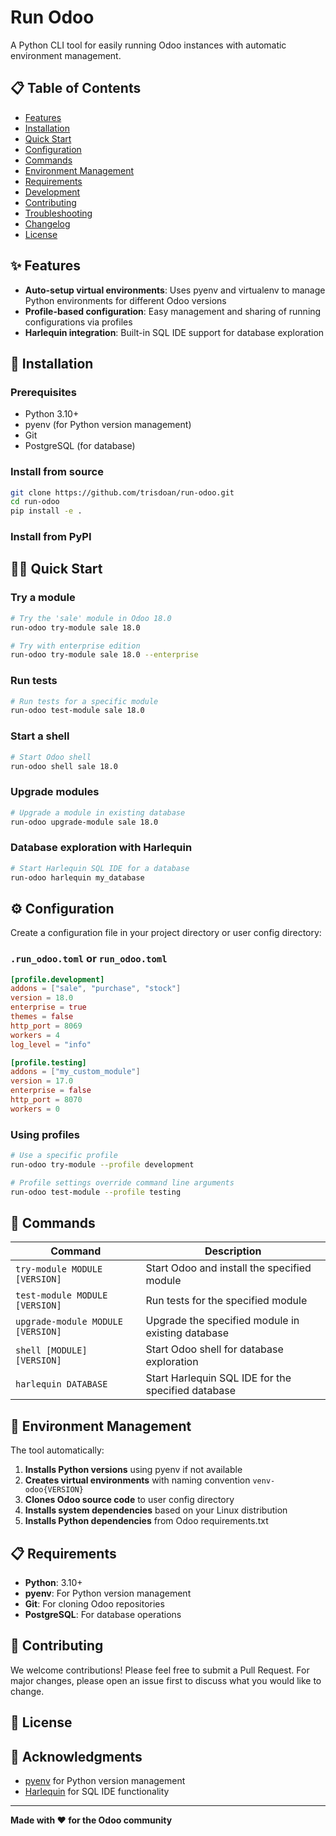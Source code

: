 # Run Odoo

A Python CLI tool for easily running Odoo instances with automatic environment management.

## 📋 Table of Contents

- [Features](#features)
- [Installation](#installation)
- [Quick Start](#quick-start)
- [Configuration](#configuration)
- [Commands](#commands)
- [Environment Management](#environment-management)
- [Requirements](#requirements)
- [Development](#development)
- [Contributing](#contributing)
- [Troubleshooting](#troubleshooting)
- [Changelog](#changelog)
- [License](#license)

## ✨ Features

- **Auto-setup virtual environments**: Uses pyenv and virtualenv to manage Python environments for different Odoo versions
- **Profile-based configuration**: Easy management and sharing of running configurations via profiles
- **Harlequin integration**: Built-in SQL IDE support for database exploration

## 🚀 Installation

### Prerequisites

- Python 3.10+
- pyenv (for Python version management)
- Git
- PostgreSQL (for database)

### Install from source

```bash
git clone https://github.com/trisdoan/run-odoo.git
cd run-odoo
pip install -e .
```

### Install from PyPI


## 🏃‍♂️ Quick Start

### Try a module
```bash
# Try the 'sale' module in Odoo 18.0
run-odoo try-module sale 18.0

# Try with enterprise edition
run-odoo try-module sale 18.0 --enterprise
```

### Run tests
```bash
# Run tests for a specific module
run-odoo test-module sale 18.0
```

### Start a shell
```bash
# Start Odoo shell
run-odoo shell sale 18.0
```

### Upgrade modules
```bash
# Upgrade a module in existing database
run-odoo upgrade-module sale 18.0
```

### Database exploration with Harlequin
```bash
# Start Harlequin SQL IDE for a database
run-odoo harlequin my_database
```

## ⚙️ Configuration

Create a configuration file in your project directory or user config directory:

### `.run_odoo.toml` or `run_odoo.toml`

```toml
[profile.development]
addons = ["sale", "purchase", "stock"]
version = 18.0
enterprise = true
themes = false
http_port = 8069
workers = 4
log_level = "info"

[profile.testing]
addons = ["my_custom_module"]
version = 17.0
enterprise = false
http_port = 8070
workers = 0
```

### Using profiles

```bash
# Use a specific profile
run-odoo try-module --profile development

# Profile settings override command line arguments
run-odoo test-module --profile testing
```

## 📖 Commands

| Command | Description |
|---------|-------------|
| `try-module MODULE [VERSION]` | Start Odoo and install the specified module |
| `test-module MODULE [VERSION]` | Run tests for the specified module |
| `upgrade-module MODULE [VERSION]` | Upgrade the specified module in existing database |
| `shell [MODULE] [VERSION]` | Start Odoo shell for database exploration |
| `harlequin DATABASE` | Start Harlequin SQL IDE for the specified database |

## 🔧 Environment Management

The tool automatically:

1. **Installs Python versions** using pyenv if not available
2. **Creates virtual environments** with naming convention `venv-odoo{VERSION}`
3. **Clones Odoo source code** to user config directory
4. **Installs system dependencies** based on your Linux distribution
5. **Installs Python dependencies** from Odoo requirements.txt


## 📋 Requirements

- **Python**: 3.10+
- **pyenv**: For Python version management
- **Git**: For cloning Odoo repositories
- **PostgreSQL**: For database operations


## 🤝 Contributing

We welcome contributions! Please feel free to submit a Pull Request. For major changes, please open an issue first to discuss what you would like to change.


## 📄 License

## 🙏 Acknowledgments

- [pyenv](https://github.com/pyenv/pyenv) for Python version management
- [Harlequin](https://github.com/tconbeer/harlequin) for SQL IDE functionality

---

**Made with ❤️ for the Odoo community**
